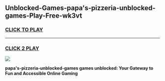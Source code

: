 
## Unblocked-Games-papa's-pizzeria-unblocked-games-Play-Free-wk3vt
<h3>
<a href="https://premium76.site?title=papa's-pizzeria-unblocked-games&ref=10A">CLICK TO PLAY</a></h3>
<hr>

<h3>
<a href="https://premium76.site?title=papa's-pizzeria-unblocked-games&ref=10A">CLICK 2 PLAY</a>
  
</h3>

<a href="https://premium76.site?title=papa's-pizzeria-unblocked-games&ref=10A"><img src="https://clearcache.store/games.png"></a>


**papa's-pizzeria-unblocked-games games unblocked: Your Gateway to Fun and Accessible Online Gaming**
